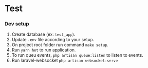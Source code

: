 # Test

### Dev setup
1. Create database (ex: `test_app`).
2. Update `.env` file according to your setup.
2. On project root folder run command `make setup`.
3. Run `yarn hot` to run application.
4. To run queu events, `php artisan queue:listen` to listen to events.
5. Run laravel-websocket `php artisan websocket:serve`
